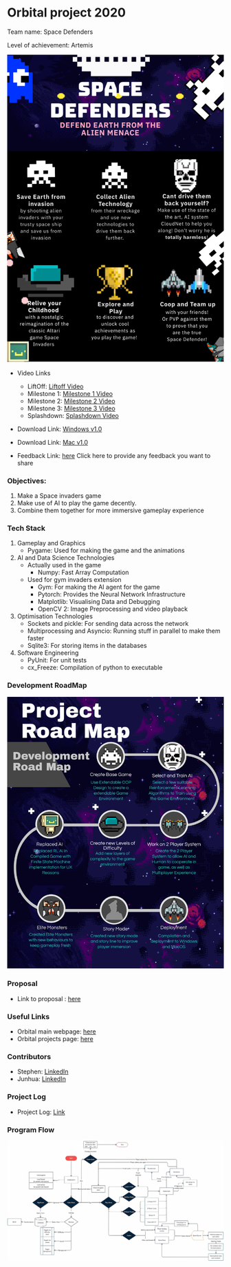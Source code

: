 # Orbital project 2020 
Team name: Space Defenders

Level of achievement: Artemis

![](images/Poster_v2.png)

* Video Links 
  - LiftOff: [Liftoff Video](https://youtu.be/UNIIZMoY21Y)
  - Milestone 1: [Milestone 1 Video](https://youtu.be/B_vnh2F5NsM)
  - Milestone 2: [Milestone 2 Video](https://www.youtube.com/watch?v=oTaomwA8UFw)
  - Milestone 3: [Milestone 3 Video](https://youtu.be/_8in7JavAHs)
  - Splashdown: [Splashdown Video](https://www.youtube.com/watch?v=1TK-UwPBbEk&feature=youtu.be)

* Download Link: [Windows v1.0](https://drive.google.com/file/d/1sg8KXjIIUoKLrhnO1ZvNEcx9PiAcC4ad/view?usp=sharing)

* Download Link: [Mac v1.0](https://drive.google.com/file/d/1HfSrewqjheuAdSa83yHG1T8vIK-0Iw7c/view?usp=sharing)

* Feedback Link: [here](https://forms.gle/kibPWXRtb1x3JJvT9)
Click here to provide any feedback you want to share

### Objectives:
1. Make a Space invaders game
2. Make use of AI to play the game decently.
3. Combine them together for more immersive gameplay experience

### Tech Stack
1. Gameplay and Graphics
    - Pygame: Used for making the game and the animations
2. AI and Data Science Technologies
    - Actually used in the game
      - Numpy: Fast Array Computation
    - Used for gym invaders extension
      - Gym: For making the AI agent for the game
      - Pytorch: Provides the Neural Network Infrastructure
      - Matplotlib: Visualising Data and Debugging
      - OpenCV 2: Image Preprocessing and video playback
3. Optimisation Technologies
    - Sockets and pickle: For sending data across the network
    - Multiprocessing and Asyncio: Running stuff in parallel to make them faster
    - Sqlite3: For storing items in the databases
4. Software Engineering
    - PyUnit: For unit tests
    - cx_Freeze: Compilation of python to executable


### Development RoadMap
![](images/RoadMap_v2.png)

### Proposal
* Link to proposal : [here](https://docs.google.com/document/d/1FzKTmnhRiYNqQPP4pEpr50egbKD4TC94Nx8LIj1bqZw/edit?usp=sharing)

### Useful Links
* Orbital main webpage: [here](https://orbital.comp.nus.edu.sg/)
* Orbital projects page: [here](https://nusskylab-dev.comp.nus.edu.sg/public_views/public_projects)

### Contributors
* Stephen: [LinkedIn](https://www.linkedin.com/in/stephen-tan-hin-khai/)
* Junhua: [LinkedIn](https://www.linkedin.com/in/junhua-wen-718880137/)


### Project Log
* Project Log: [Link](https://docs.google.com/spreadsheets/d/1-_kZFH19Hje2CUJDWniRJlIA7P6K9FkfxaT8GMf7p-U/edit?usp=sharing)

### Program Flow
![](images/FlowChartv2.png)
